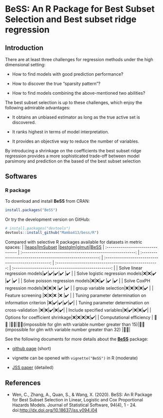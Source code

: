# BeSS: An R Package for Best Subset Selection and Best subset ridge regression

## Introduction

There are at
least three challenges for regression methods under the high dimensional setting:

- How to find
models with good prediction performance?

- How to discover the
true “sparsity pattern”?

- How to find models combining the above-mentioned two abilities?

The best subset selection is up to these challenges, which enjoy the following admirable advantages:

- It obtains an unbiased estimator as long as the true active set is discovered.

- It ranks highest in terms of model interpretation.

- It provides an objective way to reduce the number of variables.

By introducing a shrinkage on the coefficients the best subset ridge regression provides a more sophisticated trade-off between model parsimony and prediction on the based of the best subset selection



Softwares
----------
### R package

To download and install **BeSS** from CRAN:

```r
install.packages("BeSS")
```

Or try the development version on GitHub:

```r
# install.packages("devtools")
devtools::install_github("Mamba413/bess/R")
```

Compared with selective R packages available for datasets in metric spaces:
| |[leaps](https://cran.r-project.org/package=leaps)|[lmSubset](https://cran.r-project.org/web/packages/lmSubsets/index.html) |[bestglm](https://cran.r-project.org/package=bestglm)|[glmuti](https://cran.r-project.org/package=glmulti)|[BeSS](https://cran.r-project.org/web/packages/BeSS/index.html)
| :-------------------------------- | :----------------------------------------------------------: | :--------------------------------------------------------: | :--------------------------------------------------: | :----------------------------------------------------: | :--------------------------------------------------: | 
| Solve linear regression models|:heavy_check_mark:|:heavy_check_mark:|:heavy_check_mark:|:heavy_check_mark:     |:heavy_check_mark:     |
| Solve logistic regression models|:x:|:x:|:heavy_check_mark:     |:heavy_check_mark:     |:heavy_check_mark:     |
| Solve poisson regression models|:x:|:x:|:heavy_check_mark:     |:heavy_check_mark:     |:heavy_check_mark:     |
| Solve CoxPH regression models|:x:|:x:|:x:     |:heavy_check_mark:     |:heavy_check_mark:     |
| group variable selection|:x:|:x:|:x:|:x:|:heavy_check_mark:     |
|  Feature screening |:x:|:x:|:x:  |:x:   |:heavy_check_mark:     |
| Tuning parameter determination on information criterion |:x:|:heavy_check_mark:|:heavy_check_mark:|:heavy_check_mark:|:heavy_check_mark:|
| Tuning parameter determination on cross-validation |:x:|:x:|:heavy_check_mark:|:x:|:heavy_check_mark:|
| Include specified variables|:x:|:heavy_check_mark:|:x:|:x:|:heavy_check_mark:|
| Options for coefficient shrinkage|:x:|:x:|:x:|:x:|:heavy_check_mark:|
| Computational efficiency          | :walking::walking: |:walking::running:|:walking::walking:(impossible for glm with variable number greater than 15)|:walking::running: (impossible for glm with variable number greater than 32) |:running::running:|


See the following documents for more details about the **[BeSS](https://cran.r-project.org/web/packages/BeSS/index.html)** package:

- [github page](https://github.com/Mamba413/bess/tree/master/R) (short)

- vignette can be opened with `vignette("BeSS")` in R (moderate)

- [JSS paper](https://www.jstatsoft.org/v094/i04) (detailed)

References
----------
- Wen, C., Zhang, A., Quan, S., & Wang, X. (2020). BeSS: An R Package for Best Subset Selection in Linear, Logistic and Cox Proportional Hazards Models. Journal of Statistical Software, 94(4), 1 - 24. doi:http://dx.doi.org/10.18637/jss.v094.i04

